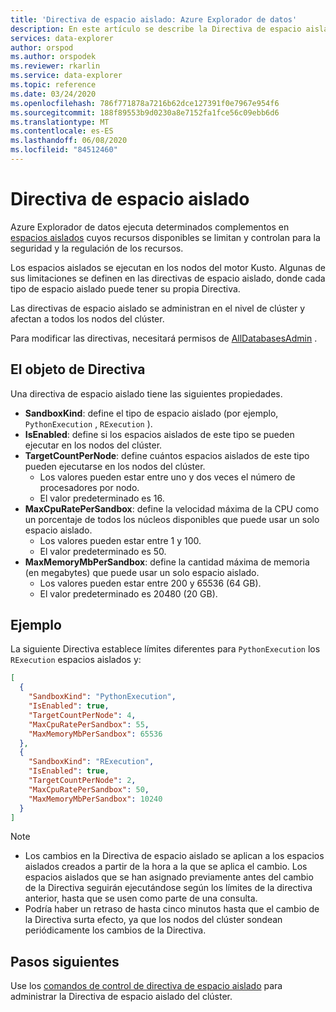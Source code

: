 ```yaml
---
title: 'Directiva de espacio aislado: Azure Explorador de datos'
description: En este artículo se describe la Directiva de espacio aislado en Azure Explorador de datos.
services: data-explorer
author: orspod
ms.author: orspodek
ms.reviewer: rkarlin
ms.service: data-explorer
ms.topic: reference
ms.date: 03/24/2020
ms.openlocfilehash: 786f771878a7216b62dce127391f0e7967e954f6
ms.sourcegitcommit: 188f89553b9d0230a8e7152fa1fce56c09ebb6d6
ms.translationtype: MT
ms.contentlocale: es-ES
ms.lasthandoff: 06/08/2020
ms.locfileid: "84512460"
---
```

# <a name="sandbox-policy"></a>Directiva de espacio aislado

Azure Explorador de datos ejecuta determinados complementos en [espacios aislados](../concepts/sandboxes.md) cuyos recursos disponibles se limitan y controlan para la seguridad y la regulación de los recursos.

Los espacios aislados se ejecutan en los nodos del motor Kusto. Algunas de sus limitaciones se definen en las directivas de espacio aislado, donde cada tipo de espacio aislado puede tener su propia Directiva.

Las directivas de espacio aislado se administran en el nivel de clúster y afectan a todos los nodos del clúster.

Para modificar las directivas, necesitará permisos de [AllDatabasesAdmin](../management/access-control/role-based-authorization.md) .

## <a name="the-policy-object"></a>El objeto de Directiva

Una directiva de espacio aislado tiene las siguientes propiedades.

* **SandboxKind**: define el tipo de espacio aislado (por ejemplo, `PythonExecution` , `RExecution` ).
* **IsEnabled**: define si los espacios aislados de este tipo se pueden ejecutar en los nodos del clúster.
* **TargetCountPerNode**: define cuántos espacios aislados de este tipo pueden ejecutarse en los nodos del clúster.
  * Los valores pueden estar entre uno y dos veces el número de procesadores por nodo.
  * El valor predeterminado es 16.
* **MaxCpuRatePerSandbox**: define la velocidad máxima de la CPU como un porcentaje de todos los núcleos disponibles que puede usar un solo espacio aislado.
  * Los valores pueden estar entre 1 y 100.
  * El valor predeterminado es 50.
* **MaxMemoryMbPerSandbox**: define la cantidad máxima de memoria (en megabytes) que puede usar un solo espacio aislado.
  * Los valores pueden estar entre 200 y 65536 (64 GB).
  * El valor predeterminado es 20480 (20 GB).

## <a name="example"></a>Ejemplo

La siguiente Directiva establece límites diferentes para `PythonExecution` los `RExecution` espacios aislados y:

```json
[
  {
    "SandboxKind": "PythonExecution",
    "IsEnabled": true,
    "TargetCountPerNode": 4,
    "MaxCpuRatePerSandbox": 55,
    "MaxMemoryMbPerSandbox": 65536
  },
  {
    "SandboxKind": "RExecution",
    "IsEnabled": true,
    "TargetCountPerNode": 2,
    "MaxCpuRatePerSandbox": 50,
    "MaxMemoryMbPerSandbox": 10240
  }
]
```

> [!NOTE]
> * Los cambios en la Directiva de espacio aislado se aplican a los espacios aislados creados a partir de la hora a la que se aplica el cambio. Los espacios aislados que se han asignado previamente antes del cambio de la Directiva seguirán ejecutándose según los límites de la directiva anterior, hasta que se usen como parte de una consulta.
> * Podría haber un retraso de hasta cinco minutos hasta que el cambio de la Directiva surta efecto, ya que los nodos del clúster sondean periódicamente los cambios de la Directiva.

## <a name="next-steps"></a>Pasos siguientes

Use los [comandos de control de directiva de espacio aislado](../management/sandbox-policy.md) para administrar la Directiva de espacio aislado del clúster.
 
